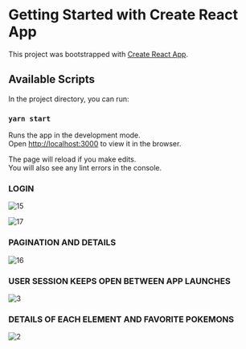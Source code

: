# Getting Started with Create React App

This project was bootstrapped with [Create React App](https://github.com/facebook/create-react-app).

## Available Scripts

In the project directory, you can run:

### `yarn start`

Runs the app in the development mode.\
Open [http://localhost:3000](http://localhost:3000) to view it in the browser.

The page will reload if you make edits.\
You will also see any lint errors in the console.

### LOGIN 
![15](https://user-images.githubusercontent.com/47923495/140015034-6a08f350-160e-4b12-b606-a9d0a2b74ecf.gif)

![17](https://user-images.githubusercontent.com/47923495/140074429-02cc7d07-73fd-4403-a4fc-6817a4f71a9d.gif)

### PAGINATION AND DETAILS
![16](https://user-images.githubusercontent.com/47923495/140015106-6ced792e-caf8-4d5d-bca7-80321390c11c.gif)

### USER SESSION KEEPS OPEN BETWEEN APP LAUNCHES
![3](https://user-images.githubusercontent.com/47923495/140014794-cd04ddec-939f-4a5c-b6ea-3c91d85c67dc.gif)

### DETAILS OF EACH ELEMENT AND FAVORITE POKEMONS
![2](https://user-images.githubusercontent.com/47923495/140014592-eac2e2e6-de16-4708-a8fb-2190019fe70c.gif)
